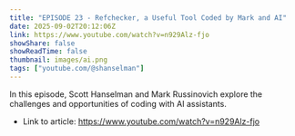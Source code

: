```yaml
---
title: "EPISODE 23 - Refchecker, a Useful Tool Coded by Mark and AI"
date: 2025-09-02T20:12:06Z
link: https://www.youtube.com/watch?v=n929Alz-fjo
showShare: false
showReadTime: false
thumbnail: images/ai.png
tags: ["youtube.com/@shanselman"]
---
```

In this episode, Scott Hanselman and Mark Russinovich explore the challenges and opportunities of coding with AI assistants.

- Link to article: https://www.youtube.com/watch?v=n929Alz-fjo